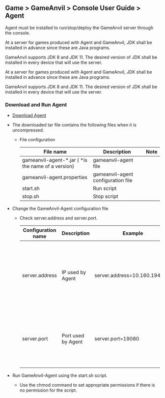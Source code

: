 ## Game > GameAnvil > Console User Guide > Agent

Agent must be installed to run/stop/deploy the GameAnvil server through the console.

At a server for games produced with Agent and GameAnvil, JDK shall be installed in advance since these are Java programs.

GameAnvil supports JDK 8 and JDK 11. The desired version of JDK shall be installed in every device that will use the server.

At a server for games produced with Agent and GameAnvil, JDK shall be installed in advance since these are Java programs.

GameAnvil supports JDK 8 and JDK 11. The desired version of JDK shall be installed in every device that will use the server.

### Download and Run Agent

* [Download Agent](https://static.toastoven.net/prod_gameanvil/files/gameanvil-agent-1.1.4.1.tar)

* The downloaded tar file contains the following files when it is uncompressed.

  * File configuration

    | File name                           | Description                      | Note |
    | ----------------------------------- | ------------------------- | ---- |
    | gameanvil-agent-*.jar ( *is the name of a version) | gameanvil-agent file      |      |
    | gameanvil-agent.properties          | gameanvil-agent configuration file |      |
    | start.sh                            | Run script             |      |
    | stop.sh                             | Stop script        |      |

    

* Change the GameAnvil-Agent configuration file

  * Check server.address and server.port.

    | Configuration name      | Description                  | Example                          | Note                                                         |
    | -------------- | --------------------- | ----------------------------- | ------------------------------------------------------------ |
    | server.address | IP used by Agent   | server.address=10.160.194.108 |  If there is no IP setting, it is possible to access through any IP allotted to the machine. It is recommended, therefore, to designate the IP to be used. |
    | server.port    | Port used by Agent | server.port=19080             | The value must be the same as the GameAnvil Agent Port configured on the console (Default value: 19080). |

    

* Run GameAnvil-Agent using the start.sh script.

  * Use the chmod command to set appropriate permissions if there is no permission for the script.
